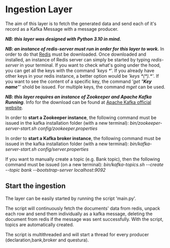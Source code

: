 # Ingestion Layer

The aim of this layer is to fetch the generated data and send each of it's record as a Kafka Message with a message producer.

***NB: this layer was designed with Python 3.10 in mind.***

***NB: an instance of redis-server must run in order for this layer to work.*** In order to do that [Redis](https://redis.io/download/) must be downloaded.
Once downloaded and installed, an instance of Redis server can simply be started by typing *redis-server* in your terminal.
If you want to check what's going under the hood, you can get all the keys with the command _'keys \*_'. If you already have other keys in your redis instance, a better
option would be _'keys \*(\*).\*'_. If you want to see the content of a specific key, the command _'get "**Key name**"'_ shold be issued. For multiple keys, the command _mget_
can be used. 

***NB: this layer requires an instance of Zookeeper and Apache Kafka Running***. Info for the download can be found at [Apache Kafka official website](https://kafka.apache.org/downloads).

In order to **start a Zookeeper instance**, the following command must be issued in the kafka installation folder (with a new terminal): *bin/zookeeper-server-start.sh config/zookeeper.properties*

In order to **start a Kafka broker instance**, the following command must be issued in the kafka installation folder (with a new terminal): *bin/kafka-server-start.sh config/server.properties*

If you want to manually create a topic (e.g. Bank topic), then the following command must be issued (on a new terminal): *bin/kafka-topics.sh --create --topic bank --bootstrap-server localhost:9092*

## Start the ingestion

The layer can be easily started by running the script 'main.py'.

The script will continuously fetch the documents' data from redis, unpack each row and send them individually as a kafka message, deleting the document from redis if the message was sent successfully.
With the script, topics are automatically created. 

The script is multithreaded and will start a thread for every producer (declaration,bank,broker and questura).